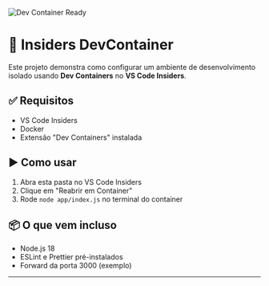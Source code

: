![Dev Container Ready](https://img.shields.io/badge/devcontainer-enabled-success?style=for-the-badge&logo=docker)

# 🐳 Insiders DevContainer

Este projeto demonstra como configurar um ambiente de desenvolvimento isolado usando **Dev Containers** no **VS Code Insiders**.

## ✅ Requisitos

- VS Code Insiders
- Docker
- Extensão "Dev Containers" instalada

## ▶️ Como usar

1. Abra esta pasta no VS Code Insiders
2. Clique em "Reabrir em Container"
3. Rode `node app/index.js` no terminal do container

## 📦 O que vem incluso

- Node.js 18
- ESLint e Prettier pré-instalados
- Forward da porta 3000 (exemplo)

---
